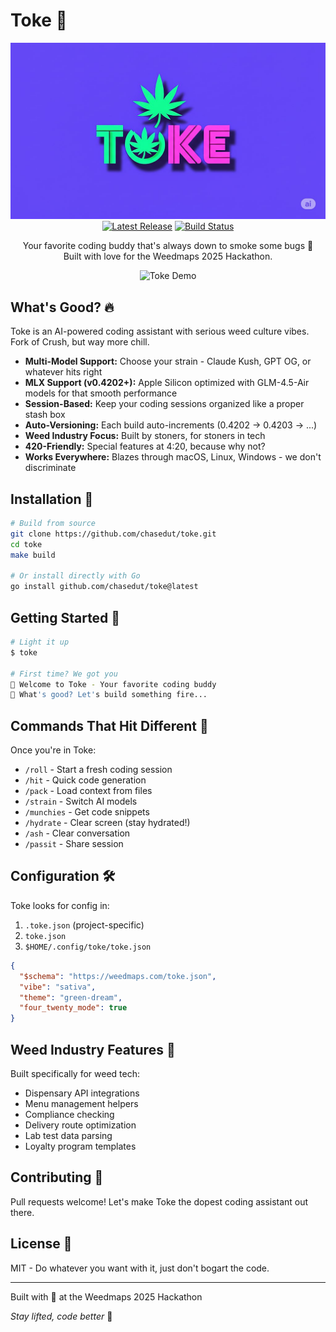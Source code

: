 # Toke 🍃

<p align="center">
    <img width="600" alt="Toke Logo" src="assets/toke-logo.png" /><br />
    <a href="https://github.com/chasedut/toke/releases"><img src="https://img.shields.io/github/release/chasedut/toke" alt="Latest Release"></a>
    <a href="https://github.com/chasedut/toke/actions"><img src="https://github.com/chasedut/toke/workflows/build/badge.svg" alt="Build Status"></a>
</p>

<p align="center">Your favorite coding buddy that's always down to smoke some bugs 💨<br />Built with love for the Weedmaps 2025 Hackathon.</p>

<p align="center"><img width="800" alt="Toke Demo" src="https://github.com/user-attachments/assets/toke-demo.gif" /></p>

## What's Good? 🔥

Toke is an AI-powered coding assistant with serious weed culture vibes. Fork of Crush, but way more chill.

- **Multi-Model Support:** Choose your strain - Claude Kush, GPT OG, or whatever hits right
- **MLX Support (v0.4202+):** Apple Silicon optimized with GLM-4.5-Air models for that smooth performance
- **Session-Based:** Keep your coding sessions organized like a proper stash box
- **Auto-Versioning:** Each build auto-increments (0.4202 → 0.4203 → ...)
- **Weed Industry Focus:** Built by stoners, for stoners in tech
- **420-Friendly:** Special features at 4:20, because why not?
- **Works Everywhere:** Blazes through macOS, Linux, Windows - we don't discriminate

## Installation 🌿

```bash
# Build from source
git clone https://github.com/chasedut/toke.git
cd toke
make build

# Or install directly with Go
go install github.com/chasedut/toke@latest
```

## Getting Started 💨

```bash
# Light it up
$ toke

# First time? We got you
🍃 Welcome to Toke - Your favorite coding buddy
💨 What's good? Let's build something fire...
```

## Commands That Hit Different 🎯

Once you're in Toke:
- `/roll` - Start a fresh coding session
- `/hit` - Quick code generation 
- `/pack` - Load context from files
- `/strain` - Switch AI models
- `/munchies` - Get code snippets
- `/hydrate` - Clear screen (stay hydrated!)
- `/ash` - Clear conversation
- `/passit` - Share session

## Configuration 🛠️

Toke looks for config in:
1. `.toke.json` (project-specific)
2. `toke.json` 
3. `$HOME/.config/toke/toke.json`

```json
{
  "$schema": "https://weedmaps.com/toke.json",
  "vibe": "sativa",
  "theme": "green-dream",
  "four_twenty_mode": true
}
```

## Weed Industry Features 🏪

Built specifically for weed tech:
- Dispensary API integrations
- Menu management helpers
- Compliance checking
- Delivery route optimization
- Lab test data parsing
- Loyalty program templates

## Contributing 🤝

Pull requests welcome! Let's make Toke the dopest coding assistant out there.

## License 📜

MIT - Do whatever you want with it, just don't bogart the code.

---

Built with 💚 at the Weedmaps 2025 Hackathon

*Stay lifted, code better* 🚀